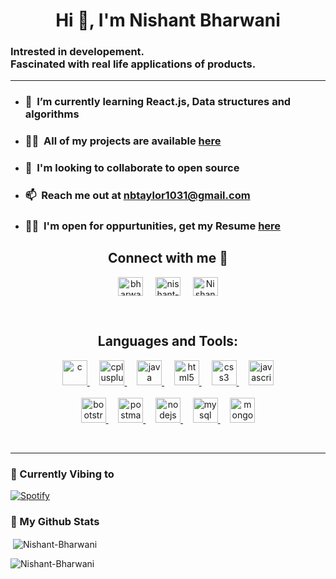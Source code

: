 <h1 align="center">Hi 👋, I'm Nishant Bharwani </h1>

<h3>Intrested in developement. <br>
Fascinated with real life applications of products.</h3>

<hr>

- ### 🌱 &nbsp;I’m currently learning **React.js, Data structures and algorithms**

- ### 👨‍💻&nbsp; All of my projects are available [here](https://github.com/Nishant-Bharwani)

- ### 👯&nbsp; I'm looking to collaborate to open source

- ### 📫&nbsp; Reach me out at <a href="mailto:nbtaylor1031@gmail.com"><b>nbtaylor1031@gmail.com</b></a>

- ### 👨‍💼&nbsp; I'm open for oppurtunities, get my Resume [here](https://raw.githubusercontent.com/Nishant-Bharwani/Resume/master/Resume.pdf)

<h2 align="center">Connect with me 🤝 <br> </h2>
<p align="center">
<a href="https://raw.githubusercontent.com/rahuldkjain/github-profile-readme-generator/master/src/images/icons/Social/instagram.svg" target="_blank"><img align="center" src="https://raw.githubusercontent.com/rahuldkjain/github-profile-readme-generator/master/src/images/icons/Social/instagram.svg" alt="bharwaninishant" height="30" width="40" /></a>  &nbsp &nbsp
<a href="https://www.linkedin.com/in/nishant-bharwani/" target="_blank"><img align="center" src="https://raw.githubusercontent.com/rahuldkjain/github-profile-readme-generator/master/src/images/icons/Social/linked-in-alt.svg" alt="nishant-bharwani" height="30" width="40" /></a>  &nbsp &nbsp
<a href="https://twitter.com/NishantBharwan3" target="_blank"><img align="center" src="https://raw.githubusercontent.com/rahuldkjain/github-profile-readme-generator/master/src/images/icons/Social/twitter.svg" alt="NishantBharwan3" height="30" width="40" /></a>

</p>
<br>
<h2 align="center">Languages and Tools:</h2>

<p align="center"> </a> <a href="https://www.cprogramming.com/" target="_blank" rel="noreferrer"> <img src="https://raw.githubusercontent.com/rahuldkjain/github-profile-readme-generator/master/src/images/icons/ProgrammingLanguages/c.svg" alt="c" width="40" height="40"/> </a> &nbsp &nbsp <a href="https://cplusplus.com/" target="_blank" rel="noreferrer"> <img src="https://raw.githubusercontent.com/rahuldkjain/github-profile-readme-generator/master/src/images/icons/ProgrammingLanguages/cpp.svg" alt="cplusplus" width="40" height="40"/> </a>  &nbsp &nbsp <a href="https://www.java.com/" target="_blank" rel="noreferrer"> <img src="https://raw.githubusercontent.com/rahuldkjain/github-profile-readme-generator/master/src/images/icons/ProgrammingLanguages/java.svg" alt="java" width="40" height="40"/> </a> &nbsp &nbsp
<a href="https://www.w3.org/html/" target="_blank" rel="noreferrer"> <img src="https://raw.githubusercontent.com/rahuldkjain/github-profile-readme-generator/master/src/images/icons/FrontendDevelopment/html.svg" alt="html5" width="40" height="40"/> </a> &nbsp &nbsp <a href="https://www.w3schools.com/css/" target="_blank" rel="noreferrer"> <img src="https://raw.githubusercontent.com/rahuldkjain/github-profile-readme-generator/master/src/images/icons/FrontendDevelopment/css.svg" alt="css3" width="40" height="40"/> </a> &nbsp &nbsp <a href="https://developer.mozilla.org/en-US/docs/Web/JavaScript" target="_blank" rel="noreferrer"> <img src="https://raw.githubusercontent.com/rahuldkjain/github-profile-readme-generator/master/src/images/icons/ProgrammingLanguages/javascript.svg" alt="javascript" width="40" height="40"/> </a> <br> <br>
<a href="https://getbootstrap.com" target="_blank" rel="noreferrer"> <img src="https://raw.githubusercontent.com/rahuldkjain/github-profile-readme-generator/master/src/images/icons/FrontendDevelopment/bootstrap.svg" alt="bootstrap" width="40" height="40"/> </a> &nbsp &nbsp <a href="https://postman.com" target="_blank" rel="noreferrer"> <img src="https://www.vectorlogo.zone/logos/getpostman/getpostman-icon.svg" alt="postman" width="40" height="40"/> </a> &nbsp &nbsp
<a href="https://nodejs.org" target="_blank" rel="noreferrer"> <img src="https://raw.githubusercontent.com/rahuldkjain/github-profile-readme-generator/master/src/images/icons/BackendDevelopment/nodejs.svg" alt="nodejs" width="40" height="40"/> </a> &nbsp &nbsp <a href="https://www.mysql.com/" target="_blank" rel="noreferrer"> <img src="https://raw.githubusercontent.com/rahuldkjain/github-profile-readme-generator/master/src/images/icons/Database/mysql.svg" alt="mysql" width="40" height="40"/> </a> &nbsp &nbsp
<a href="https://www.mongodb.com/" target="_blank" rel="noreferrer"> <img src="https://raw.githubusercontent.com/rahuldkjain/github-profile-readme-generator/master/src/images/icons/Database/mongodb.svg" alt="mongodb" width="40" height="40"/> </a>
</p>
<br>
<hr>

### 🎵 Currently Vibing to

[![Spotify](https://novatorem-topaz-ten.vercel.app/api/spotify)](https://open.spotify.com/user/sofsg2qp16sga6nqor8tkd2xs)

### 👀 My Github Stats

<p>&nbsp;<img align="center" src="https://github-readme-stats.vercel.app/api?username=Nishant-Bharwani&show_icons=true&locale=en&theme=onedark" alt="Nishant-Bharwani" /></p>

<p><img align="center" src="https://github-readme-streak-stats.herokuapp.com/?user=Nishant-Bharwani&theme=onedark" alt="Nishant-Bharwani" /></p>
